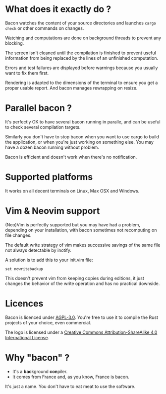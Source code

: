 
# What does it exactly do ?

Bacon watches the content of your source directories and launches `cargo check` or other commands on changes.

Watching and computations are done on background threads to prevent any blocking.

The screen isn't cleaned until the compilation is finished to prevent useful information from being replaced by the lines of an unfinished computation.

Errors and test failures are displayed before warnings because you usually want to fix them first.

Rendering is adapted to the dimensions of the terminal to ensure you get a proper usable report. And bacon manages rewrapping on resize.

# Parallel bacon ?

It's perfectly OK to have several bacon running in paralle, and can be useful to check several compilation targets.

Similarly you don't have to stop bacon when you want to use cargo to build the application, or when you're just working on something else. You may have a dozen bacon running without problem.

Bacon is efficient and doesn't work when there's no notification.

# Supported platforms

It works on all decent terminals on Linux, Max OSX and Windows.

# Vim & Neovim support

(Neo)Vim is perfectly supported but you may have had a problem, depending on your installation, with bacon sometimes not recomputing on file changes.

The default write strategy of vim makes successive savings of the same file not always detectable by inotify.

A solution is to add this to your init.vim file:

	set nowritebackup

This doesn't prevent vim from keeping copies during editions, it just changes the behavior of the write operation and has no practical downside.

# Licences

Bacon is licenced under [AGPL-3.0](https://www.gnu.org/licenses/agpl-3.0.en.html).
You're free to use it to compile the Rust projects of your choice, even commercial.

The logo is licensed under a [Creative Commons Attribution-ShareAlike 4.0 International License](https://creativecommons.org/licenses/by-sa/4.0).

# Why "bacon" ?

* It's a **bac**kground **con**piler.
* It comes from France and, as you know, France is bacon.

It's just a name. You don't have to eat meat to use the software.
